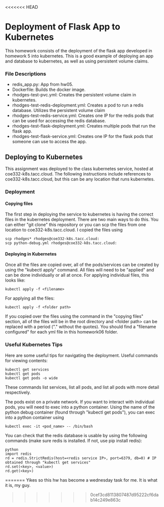 <<<<<<< HEAD
# Deployment of Flask App to Kubernetes
This homework consists of the deployment of the flask app developed in homework 5 into kubernetes. This is a good example of deploying an app and database to kubernetes, as well as using persistent volume claims.

### File Descriptions
- redis_app.py: App from hw05.
- Dockerfile: Builds the docker image.
- rhodges-test-pvc.yml: Creates the persistent volume claim in kubernetes.
- rhodges-test-redis-deployment.yml: Creates a pod to run a redis database. Utilizes the persistent volume claim
- rhodges-test-redis-service.yml: Creates one IP for the redis pods that can be used for accessing the redis database.
- rhodges-test-flask-deployment.yml: Creates multiple pods that run the flask app.
- rhodges-test-flask-service.yml: Creates one IP for the flask pods that someone can use to access the app.


## Deploying to Kubernetes
This assignment was deployed to the class kubernetes service, hosted at coe332-k8s.tacc.cloud. The following instructions include references to coe332-k8s.tacc.cloud, but this can be any location that runs kubernetes. 

### Deployment
#### Copying files
The first step in deploying the service to kubernetes is having the correct files in the kubernetes deployment. There are two main ways to do this. You can either "git clone" this repository or you can scp the files from one location to coe332-k8s.tacc.cloud. I copied the files using 
```
scp rhodges* rhodges@coe332-k8s.tacc.cloud:
scp python-debug.yml rhodges@coe332-k8s.tacc.cloud:
```
#### Deploying in Kubernetes
Once all the files are copied over, all of the pods/services can be created by using the "kubectl apply" command. All files will need to be "applied" and can be done individually or all at once.
For applying individual files, this looks like:
```
kubectl apply -f <filename>
```
For applying all the files:
```
kubectl apply -f <folder path>
```
If you copied over the files using the command in the "copying files" section, all of the files will be in the root directory and \<folder path\> can be replaced with a period ("." without the quotes). You should find a "filename configured" for each yml file in this homework06 folder.

### Useful Kubernetes Tips
Here are some useful tips for navigating the deployment.
Useful commands for viewing contents:
```
kubectl get services
kubectl get pods
kubectl get pods -o wide
```
These commands list services, list all pods, and list all pods with more detail respectively.

The pods exist on a private network. If you want to interact with individual pods, you will need to exec into a python container. Using the name of the python debug container (found through "kubectl get pods"), you can exec into a python container using 
```
kubectl exec -it <pod_name> -- /bin/bash
```
You can check that the redis database is usable by using the following commands (make sure redis is installed. If not, use pip install redis):
```
python
import redis
rd = redis.StrictRedis(host=<redis service IP>, port=6379, db=0) # IP obtained through "kubectl get services"
rd.set(<key>, <value>)
rd.get(<key>)
```






=======
Yikes so this hw has become a wednesday task for me. It is what it is, my guy.
>>>>>>> 0cef3cd8113807487d95222cf6dab14c249e863c
